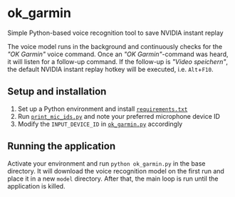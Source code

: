 # ok_garmin

Simple Python-based voice recognition tool to save NVIDIA instant replay

The voice model runs in the background and continuously checks for the _"OK Garmin"_ voice command.
Once an _"OK Garmin"_-command was heard, it will listen for a follow-up command.
If the follow-up is _"Video speichern"_, the default NVIDIA instant replay hotkey will be executed, i.e. `Alt`+`F10`.

## Setup and installation

1. Set up a Python environment and install [`requirements.txt`](./requirements.txt)
2. Run [`print_mic_ids.py`](./print_mic_ids.py) and note your preferred microphone device ID
3. Modify the `INPUT_DEVICE_ID` in [`ok_garmin.py`](./ok_garmin.py) accordingly

## Running the application

Activate your environment and run `python ok_garmin.py` in the base directory.
It will download the voice recognition model on the first run and place it in a new `model` directory.
After that, the main loop is run until the application is killed.
